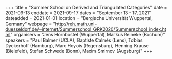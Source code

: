 +++
title = "Summer School on Derived and Triangulated Categories"
date = 2021-09-13
enddate = 2021-09-17
dates = "September 13 - 17, 2021"
dateadded = 2021-01-01
location = "Bergische Universität Wuppertal, Germany"
webpage = "http://reh.math.uni-duesseldorf.de/~internet/Summerschool_GRK2020/Summerschool_index.html"
organisers = "Jens Hornbostel (Wuppertal), Markus Reineke (Bochum)"
speakers = "Paul Balmer (UCLA), Baptiste Calmès (Lens), Tobias Dyckerhoff (Hamburg), Marc Hoyois (Regensburg), Henning Krause (Bielefeld), Stefan Schwede (Bonn), Maxim Smirnov (Augsburg)"
+++
